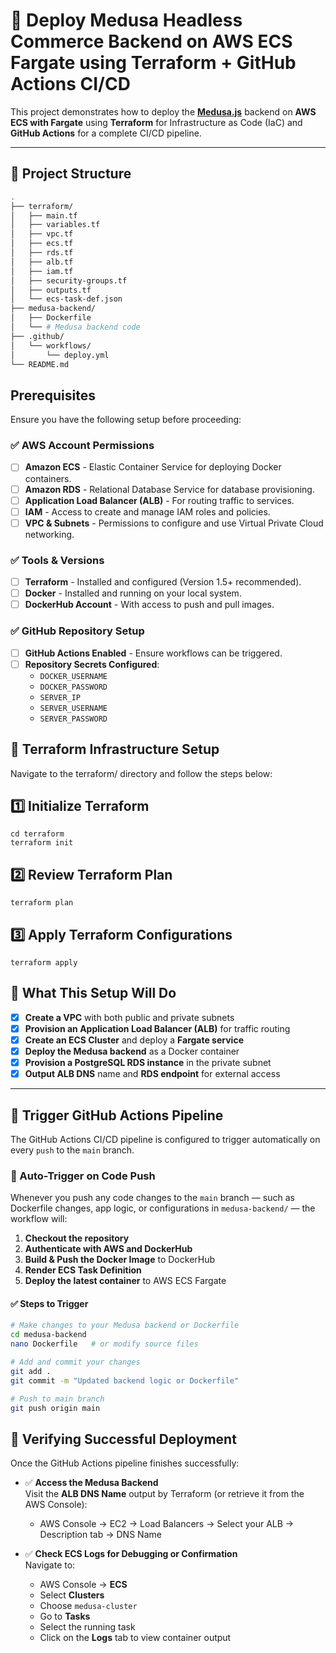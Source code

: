 # 🚀 Deploy Medusa Headless Commerce Backend on AWS ECS Fargate using Terraform + GitHub Actions CI/CD

This project demonstrates how to deploy the **[Medusa.js](https://docs.medusajs.com/deployments/server/general-guide/)** backend on **AWS ECS with Fargate** using **Terraform** for Infrastructure as Code (IaC) and **GitHub Actions** for a complete CI/CD pipeline.

---

## 📁 Project Structure

```bash
.
├── terraform/
│   ├── main.tf
│   ├── variables.tf
│   ├── vpc.tf
│   ├── ecs.tf
│   ├── rds.tf
│   ├── alb.tf
│   ├── iam.tf
│   ├── security-groups.tf
│   ├── outputs.tf
│   └── ecs-task-def.json
├── medusa-backend/
│   ├── Dockerfile
│   └── # Medusa backend code
├── .github/
│   └── workflows/
│       └── deploy.yml
└── README.md
```

## Prerequisites

Ensure you have the following setup before proceeding:

### ✅ AWS Account Permissions

- [ ] **Amazon ECS** - Elastic Container Service for deploying Docker containers.
- [ ] **Amazon RDS** - Relational Database Service for database provisioning.
- [ ] **Application Load Balancer (ALB)** - For routing traffic to services.
- [ ] **IAM** - Access to create and manage IAM roles and policies.
- [ ] **VPC & Subnets** - Permissions to configure and use Virtual Private Cloud networking.

### ✅ Tools & Versions

- [ ] **Terraform** - Installed and configured (Version 1.5+ recommended).
- [ ] **Docker** - Installed and running on your local system.
- [ ] **DockerHub Account** - With access to push and pull images.

### ✅ GitHub Repository Setup

- [ ] **GitHub Actions Enabled** - Ensure workflows can be triggered.
- [ ] **Repository Secrets Configured**:
  - `DOCKER_USERNAME`
  - `DOCKER_PASSWORD`
  - `SERVER_IP`
  - `SERVER_USERNAME`
  - `SERVER_PASSWORD`


## 🧱 Terraform Infrastructure Setup
Navigate to the terraform/ directory and follow the steps below:

## 1️⃣ Initialize Terraform
```
cd terraform
terraform init
```
## 2️⃣ Review Terraform Plan
```
terraform plan
```
## 3️⃣ Apply Terraform Configurations
```
terraform apply
```
## 🚀 What This Setup Will Do

- [x] **Create a VPC** with both public and private subnets
- [x] **Provision an Application Load Balancer (ALB)** for traffic routing
- [x] **Create an ECS Cluster** and deploy a **Fargate service**
- [x] **Deploy the Medusa backend** as a Docker container
- [x] **Provision a PostgreSQL RDS instance** in the private subnet
- [x] **Output ALB DNS** name and **RDS endpoint** for external access

---

## 🚀 Trigger GitHub Actions Pipeline

The GitHub Actions CI/CD pipeline is configured to trigger automatically on every `push` to the `main` branch.

### 🔄 Auto-Trigger on Code Push

Whenever you push any code changes to the `main` branch — such as Dockerfile changes, app logic, or configurations in `medusa-backend/` — the workflow will:

1. **Checkout the repository**
2. **Authenticate with AWS and DockerHub**
3. **Build & Push the Docker Image** to DockerHub
4. **Render ECS Task Definition**
5. **Deploy the latest container** to AWS ECS Fargate

#### ✅ Steps to Trigger

```bash
# Make changes to your Medusa backend or Dockerfile
cd medusa-backend
nano Dockerfile   # or modify source files

# Add and commit your changes
git add .
git commit -m "Updated backend logic or Dockerfile"

# Push to main branch
git push origin main
```

## 🧪 Verifying Successful Deployment

Once the GitHub Actions pipeline finishes successfully:

- ✅ **Access the Medusa Backend**  
  Visit the **ALB DNS Name** output by Terraform (or retrieve it from the AWS Console):
  - AWS Console → EC2 → Load Balancers → Select your ALB → Description tab → DNS Name

- ✅ **Check ECS Logs for Debugging or Confirmation**  
  Navigate to:
  - AWS Console → **ECS**
  - Select **Clusters**
  - Choose `medusa-cluster`
  - Go to **Tasks**
  - Select the running task
  - Click on the **Logs** tab to view container output


